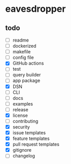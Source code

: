 # eavesdropper


## todo
* [ ] readme
* [ ] dockerized
* [ ] makefile
* [ ] config file
* [X] GitHub actions
* [ ] test
* [ ] query builder
* [ ] app package
* [X] DSN
* [ ] CLI
* [ ] docs
* [ ] examples
* [ ] release
* [X] license
* [ ] contributing
* [X] security
* [X] issue templates
* [X] feature templates
* [X] pull request templates
* [X] gitignore
* [ ] changelog
